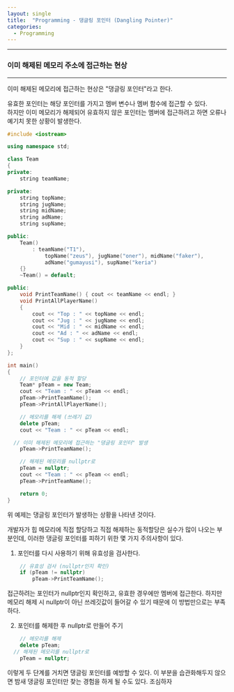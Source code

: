 ```yaml
---
layout: single
title:  "Programming - 댕글링 포인터 (Dangling Pointer)"
categories:
  - Programming
---
```


---

### 이미 해제된 메모리 주소에 접근하는 현상
---

이미 해제된 메모리에 접근하는 현상은 "댕글링 포인터"라고 한다.

유효한 포인터는 해당 포인터를 가지고 멤버 변수나 멤버 함수에 접근할 수 있다.  
하지만 이미 메모리가 해제되어 유효하지 않은 포인터는 멤버에 접근하려고 하면 오류나 예기치 못한 상황이 발생한다.

```c++
#include <iostream>

using namespace std;

class Team
{
private:
	string teamName;

private:
	string topName;
	string jugName;
	string midName;
	string adName;
	string supName;

public:
	Team()
		: teamName("T1"),
			topName("zeus"), jugName("oner"), midName("faker"),
			adName("gumayusi"), supName("keria")
	{}
	~Team() = default;

public:
	void PrintTeamName() { cout << teamName << endl; }
	void PrintAllPlayerName()
	{
		cout << "Top : " << topName << endl;
		cout << "Jug : " << jugName << endl;
		cout << "Mid : " << midName << endl;
		cout << "Ad : " << adName << endl;
		cout << "Sup : " << supName << endl;
	}
};

int main()
{
	// 포인터에 값을 동적 할당
	Team* pTeam = new Team;
	cout << "Team : " << pTeam << endl;
	pTeam->PrintTeamName();
	pTeam->PrintAllPlayerName();

	// 메모리를 해제 (쓰레기 값)
	delete pTeam;
	cout << "Team : " << pTeam << endl;

  // 이미 해제된 메모리에 접근하는 "댕글링 포인터" 발생
	pTeam->PrintTeamName();

	// 해제된 메모리를 nullptr로
	pTeam = nullptr;
	cout << "Team : " << pTeam << endl;
	pTeam->PrintTeamName();

	return 0;
}
```

위 예제는 댕글링 포인터가 발생하는 상황을 나타낸 것이다.

개발자가 힙 메모리에 직접 할당하고 직접 해제하는 동적할당은 실수가 많이 나오는 부분인데, 이러한 댕글링 포인터를 피하기 위한 몇 가지 주의사항이 있다.

1) 포인터를 다시 사용하기 위해 유효성을 검사한다.
```c++
	// 유효성 검사 (nullptr인지 확인)
	if (pTeam != nullptr)
		pTeam->PrintTeamName();
```

접근하려는 포인터가 nullptr인지 확인하고, 유효한 경우에만 멤버에 접근한다. 하지만 메모리 해제 시 nullptr이 아닌 쓰레깃값이 들어갈 수 있기 때문에 이 방법만으로는 부족하다.

2) 포인터를 해제한 후 nullptr로 만들어 주기
```c++
	// 메모리를 해제
	delete pTeam;
  // 해제된 메모리를 nullptr로
	pTeam = nullptr;
```

이렇게 두 단계를 거치면 댕글링 포인터를 예방할 수 있다. 이 부분을 습관화해두지 않으면 밤새 댕글링 포인터만 찾는 경험을 하게 될 수도 있다. 조심하자
